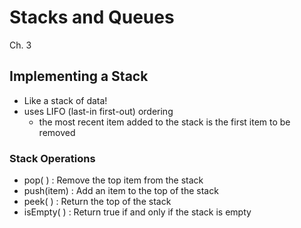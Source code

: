 # Stacks and Queues

Ch. 3

## Implementing a Stack
* Like a stack of data!
* uses LIFO (last-in first-out) ordering
	* the most recent item added to the stack is the first item to be removed

### Stack Operations
* pop( ) : Remove the top item from the stack
* push(item) : Add an item to the top of the stack
* peek( ) : Return the top of the stack
* isEmpty( ) : Return true if and only if the stack is empty

